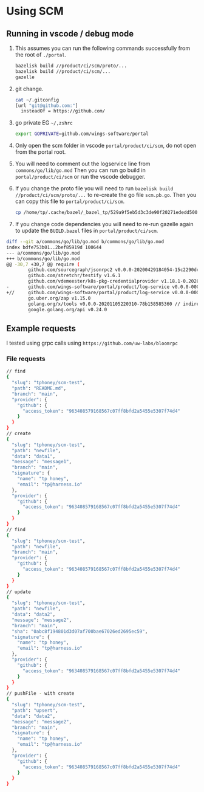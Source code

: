 # Using SCM

## Running in vscode / debug mode

1. This assumes you can run the following commands successfully from the root of `./portal`.

    ```BASH
    bazelisk build //product/ci/scm/proto/...
    bazelisk build //product/ci/scm/...
    gazelle
    ```

2. git change.

    ```BASH
    cat ~/.gitconfig
    [url "git@github.com:"]
      insteadOf = https://github.com/
    ```

3. go private EG `~/,zshrc`

    ```BASH
    export GOPRIVATE=github.com/wings-software/portal
    ```

4. Only open the scm folder in vscode `portal/product/ci/scm`, do not open from the portal root.
5. You will need to comment out the logservice line from `commons/go/lib/go.mod` Then you can run go build in `portal/product/ci/scm` or run the vscode debugger.
6. If you change the proto file you will need to run `bazelisk build //product/ci/scm/proto/...` to re-create the go file `scm.pb.go`. Then you can copy this file to `portal/product/ci/scm`.

    ```BASH
    cp /home/tp/.cache/bazel/_bazel_tp/529a9f5eb5d3c3de90f20271ededd500/execroot/harness_monorepo/bazel-out/k8-fastbuild/bin/product/ci/scm/proto/linux_amd64_stripped/ciscmpb_go_proto%/github.com/wings-software/portal/product/ci/scm/proto/scm.pb.go ~/workspace/portal/product/ci/scm/proto
    ```

7. If you change code dependencies you will need to re-run gazelle again to update the `BUILD.bazel` files in `portal/product/ci/scm`.

```BASH
diff --git a/commons/go/lib/go.mod b/commons/go/lib/go.mod
index bdfe753b01..2bef85919d 100644
--- a/commons/go/lib/go.mod
+++ b/commons/go/lib/go.mod
@@ -30,7 +30,7 @@ require (
        github.com/sourcegraph/jsonrpc2 v0.0.0-20200429184054-15c2290dcb37 // indirect
        github.com/stretchr/testify v1.6.1
        github.com/vdemeester/k8s-pkg-credentialprovider v1.18.1-0.20201019120933-f1d16962a4db
-       github.com/wings-software/portal/product/log-service v0.0.0-00010101000000-000000000000
+//     github.com/wings-software/portal/product/log-service v0.0.0-00010101000000-000000000000
        go.uber.org/zap v1.15.0
        golang.org/x/tools v0.0.0-20201105220310-78b158585360 // indirect
        google.golang.org/api v0.24.0
```

## Example requests

I tested using grpc calls using `https://github.com/uw-labs/bloomrpc`

### File requests

```BASH
// find
{
  "slug": "tphoney/scm-test",
  "path": "README.md",
  "branch": "main",
  "provider": {
    "github": {
      "access_token": "963408579168567c07ff8bfd2a5455e5307f74d4"
    }
  }
}
// create
{
  "slug": "tphoney/scm-test",
  "path": "newfile",
  "data": "data1",
  "message": "message1",
  "branch": "main",
  "signature": {
    "name": "tp honey",
    "email": "tp@harness.io"
  },
  "provider": {
    "github": {
      "access_token": "963408579168567c07ff8bfd2a5455e5307f74d4"
    }
  }
}
// find
{
  "slug": "tphoney/scm-test",
  "path": "newfile",
  "branch": "main",
  "provider": {
    "github": {
      "access_token": "963408579168567c07ff8bfd2a5455e5307f74d4"
    }
  }
}
// update
{
  "slug": "tphoney/scm-test",
  "path": "newfile",
  "data": "data2",
  "message": "message2",
  "branch": "main",
  "sha": "0abc8f194801d3d07af700bae67026ed2695ec59",
  "signature": {
    "name": "tp honey",
    "email": "tp@harness.io"
  },
  "provider": {
    "github": {
      "access_token": "963408579168567c07ff8bfd2a5455e5307f74d4"
    }
  }
}
// pushFile - with create
{
  "slug": "tphoney/scm-test",
  "path": "upsert",
  "data": "data2",
  "message": "message2",
  "branch": "main",
  "signature": {
    "name": "tp honey",
    "email": "tp@harness.io"
  },
  "provider": {
    "github": {
      "access_token": "963408579168567c07ff8bfd2a5455e5307f74d4"
    }
  }
}
```
